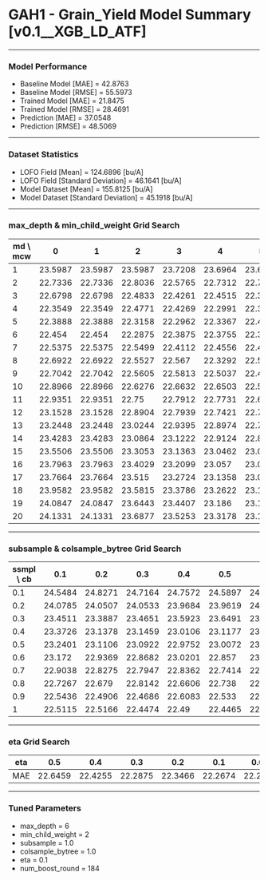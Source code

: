 # GAH1 - Grain_Yield Model Summary [v0.1__XGB_LD_ATF]

***

### Model Performance

- Baseline Model [MAE] = 42.8763
- Baseline Model [RMSE] = 55.5973
- Trained Model [MAE] = 21.8475
- Trained Model [RMSE] = 28.4691
- Prediction [MAE] = 37.0548
- Prediction [RMSE] = 48.5069
***

### Dataset Statistics

- LOFO Field [Mean] = 124.6896 [bu/A]
- LOFO Field [Standard Deviation] = 46.1641 [bu/A]
- Model Dataset [Mean] = 155.8125 [bu/A]
- Model Dataset [Standard Deviation] = 45.1918 [bu/A]
***

### max_depth & min_child_weight Grid Search

|   md \ mcw |       0 |       1 |       2 |       3 |       4 |       5 |       6 |       7 |       8 |       9 |      10 |      11 |      12 |      13 |      14 |      15 |      16 |      17 |      18 |      19 |      20 |
|------------|---------|---------|---------|---------|---------|---------|---------|---------|---------|---------|---------|---------|---------|---------|---------|---------|---------|---------|---------|---------|---------|
|          1 | 23.5987 | 23.5987 | 23.5987 | 23.7208 | 23.6964 | 23.6964 | 23.6964 | 23.6964 | 23.5929 | 23.6536 | 23.6565 | 23.6532 | 23.699  | 23.6986 | 23.9106 | 23.9106 | 23.9106 | 23.9106 | 23.9106 | 23.7079 | 23.7079 |
|          2 | 22.7336 | 22.7336 | 22.8036 | 22.5765 | 22.7312 | 22.728  | 22.6658 | 22.6749 | 22.6947 | 22.7823 | 22.799  | 22.6313 | 22.7259 | 23.0059 | 22.7148 | 22.6267 | 22.6859 | 22.808  | 23.0023 | 22.836  | 22.7919 |
|          3 | 22.6798 | 22.6798 | 22.4833 | 22.4261 | 22.4515 | 22.3746 | 22.4999 | 22.4593 | 22.4514 | 22.3437 | 22.428  | 22.4642 | 22.4066 | 22.4925 | 22.6077 | 22.413  | 22.4278 | 22.4409 | 22.55   | 22.4522 | 22.4786 |
|          4 | 22.3549 | 22.3549 | 22.4771 | 22.4269 | 22.2991 | 22.3178 | 22.3397 | 22.347  | 22.3164 | 22.3548 | 22.3909 | 22.3752 | 22.432  | 22.41   | 22.3005 | 22.3358 | 22.4487 | 22.4851 | 22.4517 | 22.3878 | 22.3675 |
|          5 | 22.3888 | 22.3888 | 22.3158 | 22.2962 | 22.3367 | 22.4278 | 22.3818 | 22.3674 | 22.3463 | 22.3312 | 22.3903 | 22.4745 | 22.3779 | 22.4307 | 22.4389 | 22.3633 | 22.3898 | 22.4485 | 22.4026 | 22.4497 | 22.4226 |
|          6 | 22.454  | 22.454  | 22.2875 | 22.3875 | 22.3755 | 22.3114 | 22.2974 | 22.3243 | 22.4333 | 22.3849 | 22.3526 | 22.3917 | 22.2971 | 22.3799 | 22.4276 | 22.4355 | 22.4114 | 22.4321 | 22.4148 | 22.4768 | 22.4566 |
|          7 | 22.5375 | 22.5375 | 22.5499 | 22.4112 | 22.4556 | 22.4304 | 22.4922 | 22.4224 | 22.4127 | 22.4462 | 22.3666 | 22.4132 | 22.4661 | 22.4074 | 22.4628 | 22.3907 | 22.464  | 22.4739 | 22.5363 | 22.4445 | 22.5211 |
|          8 | 22.6922 | 22.6922 | 22.5527 | 22.567  | 22.3292 | 22.5473 | 22.5597 | 22.4994 | 22.3911 | 22.3262 | 22.4214 | 22.3999 | 22.4377 | 22.4477 | 22.4874 | 22.4138 | 22.3985 | 22.4161 | 22.5112 | 22.4913 | 22.5196 |
|          9 | 22.7042 | 22.7042 | 22.5605 | 22.5813 | 22.5037 | 22.4188 | 22.5489 | 22.5889 | 22.5259 | 22.4884 | 22.4595 | 22.4673 | 22.5069 | 22.4896 | 22.5752 | 22.5043 | 22.5418 | 22.5159 | 22.4254 | 22.509  | 22.415  |
|         10 | 22.8966 | 22.8966 | 22.6276 | 22.6632 | 22.6503 | 22.557  | 22.5733 | 22.456  | 22.5807 | 22.5042 | 22.5778 | 22.5032 | 22.4871 | 22.4226 | 22.4263 | 22.4581 | 22.4272 | 22.5643 | 22.48   | 22.4729 | 22.3864 |
|         11 | 22.9351 | 22.9351 | 22.75   | 22.7912 | 22.7731 | 22.6989 | 22.7652 | 22.6835 | 22.6386 | 22.4689 | 22.4518 | 22.4867 | 22.5911 | 22.4732 | 22.6141 | 22.543  | 22.4739 | 22.612  | 22.4298 | 22.4997 | 22.4763 |
|         12 | 23.1528 | 23.1528 | 22.8904 | 22.7939 | 22.7421 | 22.7656 | 22.7666 | 22.6702 | 22.587  | 22.5543 | 22.6525 | 22.6087 | 22.5167 | 22.4904 | 22.5126 | 22.498  | 22.5496 | 22.4607 | 22.5625 | 22.4625 | 22.462  |
|         13 | 23.2448 | 23.2448 | 23.0244 | 22.9395 | 22.8974 | 22.7383 | 22.8741 | 22.7769 | 22.665  | 22.6448 | 22.6958 | 22.7193 | 22.5695 | 22.6327 | 22.6746 | 22.5698 | 22.5622 | 22.576  | 22.6025 | 22.5365 | 22.5391 |
|         14 | 23.4283 | 23.4283 | 23.0864 | 23.1222 | 22.9124 | 22.8279 | 22.8662 | 22.7352 | 22.767  | 22.5833 | 22.6424 | 22.6306 | 22.5295 | 22.64   | 22.6578 | 22.5672 | 22.595  | 22.5896 | 22.609  | 22.5967 | 22.5375 |
|         15 | 23.5506 | 23.5506 | 23.3053 | 23.1363 | 23.0462 | 23.0307 | 22.9893 | 22.8503 | 22.7257 | 22.6638 | 22.7645 | 22.7216 | 22.5971 | 22.7128 | 22.674  | 22.6014 | 22.5372 | 22.5424 | 22.5502 | 22.5098 | 22.4342 |
|         16 | 23.7963 | 23.7963 | 23.4029 | 23.2099 | 23.057  | 23.0227 | 22.9342 | 22.8569 | 22.763  | 22.7254 | 22.7771 | 22.7237 | 22.6102 | 22.7346 | 22.7416 | 22.4918 | 22.5686 | 22.5909 | 22.6281 | 22.4893 | 22.5111 |
|         17 | 23.7664 | 23.7664 | 23.515  | 23.2724 | 23.1358 | 23.0917 | 23.0034 | 22.839  | 22.7435 | 22.8053 | 22.7447 | 22.7103 | 22.7153 | 22.7498 | 22.7414 | 22.5698 | 22.534  | 22.5554 | 22.6136 | 22.5775 | 22.4767 |
|         18 | 23.9582 | 23.9582 | 23.5815 | 23.3786 | 23.2622 | 23.1643 | 23.0749 | 22.9051 | 22.9149 | 22.8505 | 22.7907 | 22.6611 | 22.6478 | 22.6638 | 22.6848 | 22.5514 | 22.6326 | 22.633  | 22.5558 | 22.4763 | 22.5593 |
|         19 | 24.0847 | 24.0847 | 23.6443 | 23.4407 | 23.186  | 23.1433 | 23.0741 | 22.8068 | 22.9222 | 22.7539 | 22.8237 | 22.8099 | 22.7111 | 22.6261 | 22.779  | 22.5344 | 22.6251 | 22.6393 | 22.5298 | 22.5358 | 22.5084 |
|         20 | 24.1331 | 24.1331 | 23.6877 | 23.5253 | 23.3178 | 23.1915 | 23.1275 | 23.0524 | 22.9619 | 22.7492 | 22.7948 | 22.7182 | 22.6624 | 22.7137 | 22.7274 | 22.6797 | 22.5688 | 22.6822 | 22.6121 | 22.571  | 22.5032 |

***

### subsample & colsample_bytree Grid Search

|   ssmpl \ cb |     0.1 |     0.2 |     0.3 |     0.4 |     0.5 |     0.6 |     0.7 |     0.8 |     0.9 |     1.0 |
|--------------|---------|---------|---------|---------|---------|---------|---------|---------|---------|---------|
|          0.1 | 24.5484 | 24.8271 | 24.7164 | 24.7572 | 24.5897 | 24.681  | 24.9581 | 24.688  | 24.7169 | 24.6286 |
|          0.2 | 24.0785 | 24.0507 | 24.0533 | 23.9684 | 23.9619 | 24.0327 | 23.8188 | 24.1775 | 23.8892 | 24.204  |
|          0.3 | 23.4511 | 23.3887 | 23.4651 | 23.5923 | 23.6491 | 23.3959 | 23.527  | 23.3906 | 23.4271 | 23.2863 |
|          0.4 | 23.3726 | 23.1378 | 23.1459 | 23.0106 | 23.1177 | 23.3152 | 23.1972 | 23.1885 | 23.2543 | 23.2302 |
|          0.5 | 23.2401 | 23.1106 | 23.0922 | 22.9752 | 23.0072 | 23.0461 | 23.028  | 23.0256 | 22.9946 | 23.0526 |
|          0.6 | 23.172  | 22.9369 | 22.8682 | 23.0201 | 22.857  | 23.0251 | 22.833  | 22.8958 | 22.8019 | 22.7187 |
|          0.7 | 22.9038 | 22.8275 | 22.7947 | 22.8362 | 22.7414 | 22.8378 | 22.8542 | 22.7656 | 22.7035 | 22.7136 |
|          0.8 | 22.7267 | 22.679  | 22.8142 | 22.6606 | 22.738  | 22.6765 | 22.6853 | 22.6126 | 22.6718 | 22.574  |
|          0.9 | 22.5436 | 22.4906 | 22.4686 | 22.6083 | 22.533  | 22.6617 | 22.4334 | 22.6128 | 22.5261 | 22.6131 |
|          1   | 22.5115 | 22.5166 | 22.4474 | 22.49   | 22.4465 | 22.4737 | 22.4423 | 22.5473 | 22.3967 | 22.2875 |

***

### eta Grid Search

| eta   |     0.5 |     0.4 |     0.3 |     0.2 |     0.1 |    0.01 |   0.001 |
|-------|---------|---------|---------|---------|---------|---------|---------|
| MAE   | 22.6459 | 22.4255 | 22.2875 | 22.3466 | 22.2674 | 22.2707 | 58.9786 |

***

### Tuned Parameters

- max_depth = 6
- min_child_weight = 2
- subsample = 1.0
- colsample_bytree = 1.0
- eta = 0.1
- num_boost_round = 184
